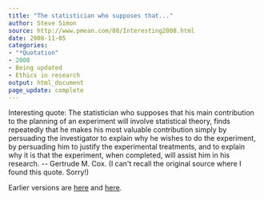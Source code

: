 ```yaml
---
title: "The statistician who supposes that..."
author: Steve Simon
source: http://www.pmean.com/08/Interesting2008.html
date: 2008-11-05
categories:
- "*Quotation"
- 2008
- Being updated
- Ethics in research
output: html_document
page_update: complete
---
```


Interesting quote: The statistician who supposes that his main contribution to the planning of an experiment will involve statistical theory, finds repeatedly that he makes his most valuable contribution simply by persuading the investigator to explain why he wishes to do the experiment, by persuading him to justify the experimental treatments, and to explain why it is that the experiment, when completed, will assist him in his research.  -- Gertrude M. Cox. (I can't recall the original source where I found this quote. Sorry!)

<!---More--->

Earlier versions are [here][sim1] and [here][sim2].

[sim1]: http://www.pmean.com/08/Interesting2008.html
[sim2]: http://new.pmean.com/cox-quote/
